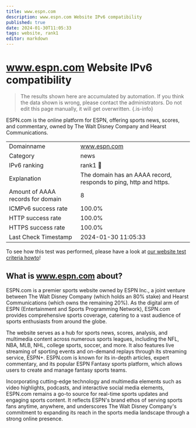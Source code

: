 ```yaml
---
title: www.espn.com
description: www.espn.com Website IPv6 compatibility
published: true
date: 2024-01-30T11:05:33
tags: website, rank1
editor: markdown
---
```


# www.espn.com Website IPv6 compatibility

> The results shown here are accumulated by automation. If you think the data shown is wrong, please contact the administrators. 
> Do not edit this page manually, it will get overwritten.
{.is-info}

ESPN.com is the online platform for ESPN, offering sports news, scores, and commentary, owned by The Walt Disney Company and Hearst Communications.


|   |   |
| - | - |
| Domainname | www.espn.com
| Category | news |
| IPv6 ranking | rank1 :1st_place_medal: |
| Explanation | The domain has an AAAA record, responds to ping, http and https. |
| Amount of AAAA records for domain | 8 |
| ICMPv6 success rate | 100.0%|
| HTTP success rate | 100.0% |
| HTTPS success rate | 100.0% |
| Last Check Timestamp | 2024-01-30 11:05:33 |

To see how this test was performed, please have a look at [our website test criteria howto](/howto/testcriteria/website)!


## What is www.espn.com about?
ESPN.com is a premier sports website owned by ESPN Inc., a joint venture between The Walt Disney Company (which holds an 80% stake) and Hearst Communications (which owns the remaining 20%). As the digital arm of ESPN (Entertainment and Sports Programming Network), ESPN.com provides comprehensive sports coverage, catering to a vast audience of sports enthusiasts from around the globe.

The website serves as a hub for sports news, scores, analysis, and multimedia content across numerous sports leagues, including the NFL, NBA, MLB, NHL, college sports, soccer, and more. It also features live streaming of sporting events and on-demand replays through its streaming service, ESPN+. ESPN.com is known for its in-depth articles, expert commentary, and its popular ESPN Fantasy sports platform, which allows users to create and manage fantasy sports teams.

Incorporating cutting-edge technology and multimedia elements such as video highlights, podcasts, and interactive social media elements, ESPN.com remains a go-to source for real-time sports updates and engaging sports content. It reflects ESPN's brand ethos of serving sports fans anytime, anywhere, and underscores The Walt Disney Company's commitment to expanding its reach in the sports media landscape through a strong online presence.
